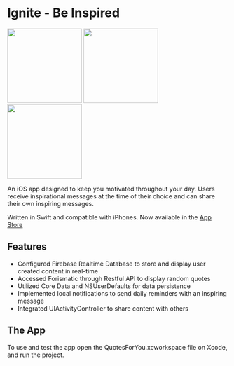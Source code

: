 # Ignite - Be Inspired

<img
src="https://github.com/JoyceMatos/ignite/blob/master/Screen%20Shot%202017-06-02%20at%204.52.27%20PM.png" width = "170"> <img
src="https://github.com/JoyceMatos/ignite/blob/master/Screen%20Shot%202017-06-02%20at%204.56.10%20PM.png" width = "170"> <img
src="https://github.com/JoyceMatos/ignite/blob/master/Screen%20Shot%202017-06-02%20at%204.53.06%20PM.png" width = "170">

An iOS app designed to keep you motivated throughout your day. Users receive inspirational messages at the time of their choice and can share their own inspiring messages.

Written in Swift and compatible with iPhones.
Now available in the [App Store](https://itunes.apple.com/us/app/ignite-be-inspired/id1200049702?mt=8)	

## Features

- Configured Firebase Realtime Database to store and display user created content in real-time
- Accessed Forismatic through Restful API to display random quotes 
- Utilized Core Data and NSUserDefaults for data persistence
- Implemented local notifications to send daily reminders with an inspiring message
- Integrated UIActivityController to share content with others

## The App

To use and test the app open the QuotesForYou.xcworkspace file on Xcode, and run the project.


